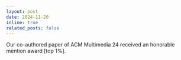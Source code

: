 ```yaml
---
layout: post
date: 2024-11-20
inline: true
related_posts: false
---
```


Our co-authored paper of ACM Multimedia 24 received an honorable mention award [top 1%].
